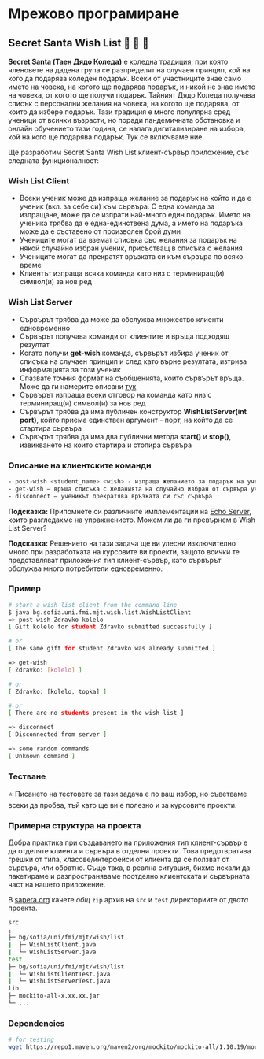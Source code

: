 # Мрежово програмиране

## Secret Santa Wish List :santa: :gift: :christmas_tree:

**Secret Santa (Таен Дядо Коледа)** е коледна традиция, при която членовете на дадена група се разпределят на случаен принцип, кой на кого да подарява коледен подарък.
Всеки от участниците знае само името на човека, на когото ще подарява подарък, и никой не знае името на човека, от когото ще получи подарък. Тайният Дядо Коледа получава списък с персонални желания на човека, на когото ще подарява, от които да избере подарък. Тази традиция е много полулярна сред ученици от всички възрасти, но поради пандемичната обстановка и онлайн обучението тази година, се налага дигитализиране на избора, кой на кого ще подарява подарък. Тук се включваме ние.

Ще разработим Secret Santa Wish List клиент-сървър приложение, със следната функционалност:

### Wish List Client

- Всеки ученик може да изпраща желание за подарък на който и да е ученик (вкл. за себе си) към сървъра. С една команда за изпращане, може да се изпрати най-много един подарък. Името на ученика трябва да е една-единствена дума, а името на подаръка може да е съставено от произволен брой думи
- Учениците могат да вземат списъка със желания за подарък на някой случайно избран ученик, присъстващ в списъка с желания
- Учениците могат да прекратят връзката си към сървъра по всяко време
- Клиентът изпраща всяка команда като низ с терминиращ(и) символ(и) за нов ред

### Wish List Server

- Сървърът трябва да може да обслужва множество клиенти едновременно
- Сървърът получава команди от клиентите и връща подходящ резултат
- Когато получи **get-wish** команда, сървърът избира ученик от списъка на случаен принцип и след като върне резултата, изтрива информацията за този ученик
- Спазвате точния формат на съобщенията, които сървърът връща. Може да ги намерите описани [тук](https://github.com/fmi/java-course/blob/master/10-network/lab/README.md#Пример)
- Сървърът изпраща всеки отговор на команда като низ с терминиращ(и) символ(и) за нов ред
- Сървърът трябва да има публичен конструктор **WishListServer(int port)**, който приема единствен аргумент - порт, на който да се стартира сървъра
- Сървърът трябва да има два публични метода **start()** и **stop()**, извикването на които стартира и стопира сървъра

### Описание на клиентските команди

```bash
- post-wish <student_name> <wish> - изпраща желанието за подарък на ученик с име <student_name>
- get-wish – връща списъка с желанията на случайно избран от сървъра ученик
- disconnect – ученикът прекратява връзката си със сървъра
```

**Подсказка:** Припомнете си различните имплементации на [Echo Server](https://github.com/fmi/java-course/tree/master/10-network/snippets), които разгледахме на упражнението. Можем ли да ги превърнем в Wish List Server?

**Подсказка:** Решението на тази задача ще ви улесни изключително много при разработката на курсовите ви проекти, защото всички те представляват приложения тип клиент-сървър, като сървърът обслужва много потребители едновременно.

### Пример

```bash
# start a wish list client from the command line
$ java bg.sofia.uni.fmi.mjt.wish.list.WishListClient
=> post-wish Zdravko kolelo
[ Gift kolelo for student Zdravko submitted successfully ]

# or
[ The same gift for student Zdravko was already submitted ]

=> get-wish
[ Zdravko: [kolelo] ]

# or
[ Zdravko: [kolelo, topka] ]

# or
[ There are no students present in the wish list ]

=> disconnect
[ Disconnected from server ]

=> some random commands
[ Unknown command ]
```

### Тестване

:star: Писането на тестовете за тази задача е по ваш избор, но съветваме всеки да пробва, тъй като ще ви е полезно и за курсовите проекти.

### Примерна структура на проекта

Добра практика при създаването на приложения тип клиент-сървър е да отделяте клиента и сървъра в отделни проекти. Това предотвратява грешки от типа, класове/интерфейси от клиента да се ползват от сървъра, или обратно. Също така, в реална ситуация, бихме искали да пакетираме и разпространяваме поотделно клиентската и сървърната част на нашето приложение.

В [sapera.org](http://grader.sapera.org/) качете *oбщ* `zip` архив на `src` и `test` директориите от *двата* проекта.

```bash
src
╷
├─ bg/sofia/uni/fmi/mjt/wish/list
|  ├─ WishListClient.java
|  └─ WishListServer.java
test
├─ bg/sofia/uni/fmi/mjt/wish/list
|  └─ WishListClientTest.java
|  └─ WishListServerTest.java
lib
├─ mockito-all-x.xx.xx.jar
└─ ...
```

### Dependencies

```bash
# for testing
wget https://repo1.maven.org/maven2/org/mockito/mockito-all/1.10.19/mockito-all-1.10.19.jar
```